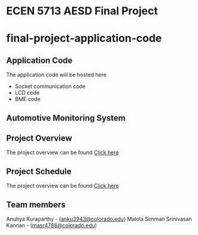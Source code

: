 # ECEN 5713 AESD Final Project

# final-project-application-code

## Application Code
The application code will be hosted here
- Socket communication code
- LCD code
- BME code

##  Automotive Monitoring System ##

## Project Overview ##
The project overview can be found [Click here](https://github.com/cu-ecen-aeld/final-project-anuh7/wiki/Project-Overview) 

## Project Schedule ##
The project overview can be found [Click here](https://github.com/users/anuh7/projects/1/views/1?groupedBy%5BcolumnId%5D=39074036)

## Team members ##
Anuhya Kuraparthy - (anku3943@colorado.edu)
Malola Simman Srinivasan Kannan - (masr4788@colorado.edu)

